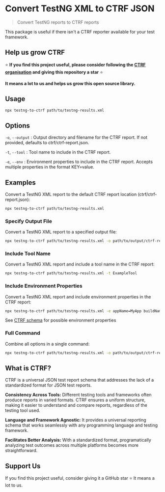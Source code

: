 # Convert TestNG XML to CTRF JSON

> Convert TestNG reports to CTRF reports

This package is useful if there isn't a CTRF reporter available for your test framework.

## Help us grow CTRF

⭐ **If you find this project useful, please consider following the [CTRF organisation](https://github.com/ctrf-io) and giving this repository a star** ⭐

**It means a lot to us and helps us grow this open source library.**

## Usage

```sh
npx testng-to-ctrf path/to/testng-results.xml
```

## Options

`-o`, `--output` <output>: Output directory and filename for the CTRF report. If not provided, defaults to ctrf/ctrf-report.json.

`-t`, `--tool` <toolName>: Tool name to include in the CTRF report.

`-e`, `--env` <envProperties>: Environment properties to include in the CTRF report. Accepts multiple properties in the format KEY=value.

## Examples

Convert a TestNG XML report to the default CTRF report location (ctrf/ctrf-report.json):

```sh
npx testng-to-ctrf path/to/testng-results.xml
```

### Specify Output File

Convert a TestNG XML report to a specified output file:

```sh
npx testng-to-ctrf path/to/testng-results.xml -o path/to/output/ctrf-report.json
```

### Include Tool Name

Convert a TestNG XML report and include a tool name in the CTRF report:

```sh
npx testng-to-ctrf path/to/testng-results.xml -t ExampleTool
```

### Include Environment Properties

Convert a TestNG XML report and include environment properties in the CTRF report:

```sh
npx testng-to-ctrf path/to/testng-results.xml -e appName=MyApp buildName=MyBuild
```

See [CTRF schema](https://www.ctrf.io/docs/schema/environment) for possible environment properties

### Full Command

Combine all options in a single command:

```sh
npx testng-to-ctrf path/to/testng-results.xml -o path/to/output/ctrf-report.json -t ExampleTool -e appName=MyApp buildName=MyBuild
```

## What is CTRF?

CTRF is a universal JSON test report schema that addresses the lack of a standardized format for JSON test reports.

**Consistency Across Tools:** Different testing tools and frameworks often produce reports in varied formats. CTRF ensures a uniform structure, making it easier to understand and compare reports, regardless of the testing tool used.

**Language and Framework Agnostic:** It provides a universal reporting schema that works seamlessly with any programming language and testing framework.

**Facilitates Better Analysis:** With a standardized format, programatically analyzing test outcomes across multiple platforms becomes more straightforward.

## Support Us

If you find this project useful, consider giving it a GitHub star ⭐ It means a lot to us.

